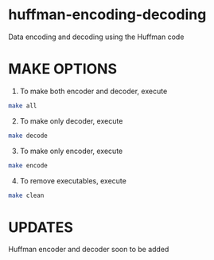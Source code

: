 # huffman-encoding-decoding
Data encoding and decoding using the Huffman code


# MAKE OPTIONS
1. To make both encoder and decoder, execute
```bash
make all
```
2. To make only decoder, execute
```bash
make decode
```
3. To make only encoder, execute
```bash
make encode
```
4. To remove executables, execute
```bash
make clean
```

# UPDATES
Huffman encoder and decoder soon to be added
